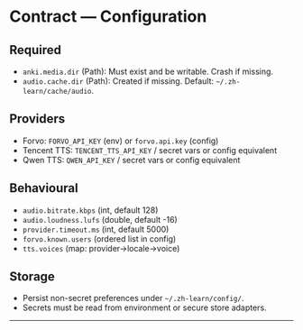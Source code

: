 # Contract — Configuration

## Required
- `anki.media.dir` (Path): Must exist and be writable. Crash if missing.
- `audio.cache.dir` (Path): Created if missing. Default: `~/.zh-learn/cache/audio`.

## Providers
- Forvo: `FORVO_API_KEY` (env) or `forvo.api.key` (config)
- Tencent TTS: `TENCENT_TTS_API_KEY` / secret vars or config equivalent
- Qwen TTS: `QWEN_API_KEY` / secret vars or config equivalent

## Behavioural
- `audio.bitrate.kbps` (int, default 128)
- `audio.loudness.lufs` (double, default -16)
- `provider.timeout.ms` (int, default 5000)
- `forvo.known.users` (ordered list in config)
- `tts.voices` (map: provider→locale→voice)

## Storage
- Persist non-secret preferences under `~/.zh-learn/config/`.
- Secrets must be read from environment or secure store adapters.

---
